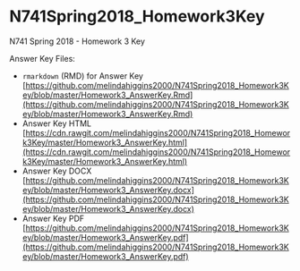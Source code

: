# N741Spring2018_Homework3Key

N741 Spring 2018 - Homework 3 Key

Answer Key Files:

* `rmarkdown` (RMD) for Answer Key [https://github.com/melindahiggins2000/N741Spring2018_Homework3Key/blob/master/Homework3_AnswerKey.Rmd](https://github.com/melindahiggins2000/N741Spring2018_Homework3Key/blob/master/Homework3_AnswerKey.Rmd)
* Answer Key HTML [https://cdn.rawgit.com/melindahiggins2000/N741Spring2018_Homework3Key/master/Homework3_AnswerKey.html](https://cdn.rawgit.com/melindahiggins2000/N741Spring2018_Homework3Key/master/Homework3_AnswerKey.html)
* Answer Key DOCX [https://github.com/melindahiggins2000/N741Spring2018_Homework3Key/blob/master/Homework3_AnswerKey.docx](https://github.com/melindahiggins2000/N741Spring2018_Homework3Key/blob/master/Homework3_AnswerKey.docx)
* Answer Key PDF [https://github.com/melindahiggins2000/N741Spring2018_Homework3Key/blob/master/Homework3_AnswerKey.pdf](https://github.com/melindahiggins2000/N741Spring2018_Homework3Key/blob/master/Homework3_AnswerKey.pdf)